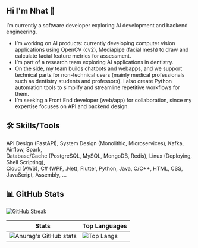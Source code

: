 ## Hi I'm Nhat 👋
I’m currently a software developer exploring AI development and backend engineering.  
* I’m working on AI products: currently developing computer vision applications using OpenCV (cv2), Mediapipe (facial mesh) to draw and calculate facial feature metrics for assessment.  
* I’m part of a research team exploring AI applications in dentistry.  
* On the side, my team builds chatbots and webapps, and we support technical parts for non-technical users (mainly medical professionals such as dentistry students and professors). I also create Python automation tools to simplify and streamline repetitive workflows for them.  
* I’m seeking a Front End developer (web/app) for collaboration, since my expertise focuses on API and backend design.  

## 🛠 Skills/Tools
API Design (FastAPI), System Design (Monolithic, Microservices), Kafka, Airflow, Spark,  
Database/Cache (PostgreSQL, MySQL, MongoDB, Redis), Linux (Deploying, Shell Scripting),  
Cloud (AWS), C# (WPF, .Net), Flutter, Python, Java, C/C++, HTML, CSS, JavaScript, Assembly, ...  

## 📊 GitHub Stats
[![GitHub Streak](https://github-readme-streak-statss-chi.vercel.app?user=NguyenNhat4&theme=github-dark-blue)](https://git.io/streak-stats)  

| Stats | Top Languages |
|--------|--------|
| ![Anurag's GitHub stats](https://github-readme-stats.vercel.app/api?username=NguyenNhat4&show_icons=true&theme=github_dark) | ![Top Langs](https://github-readme-stats.vercel.app/api/top-langs/?username=NguyenNhat4&layout=compact&theme=tokyonight&exclude_repo=auto_checkonline_messenger---publish,Tool-dkhp-2023,UIT_TCCT) |

